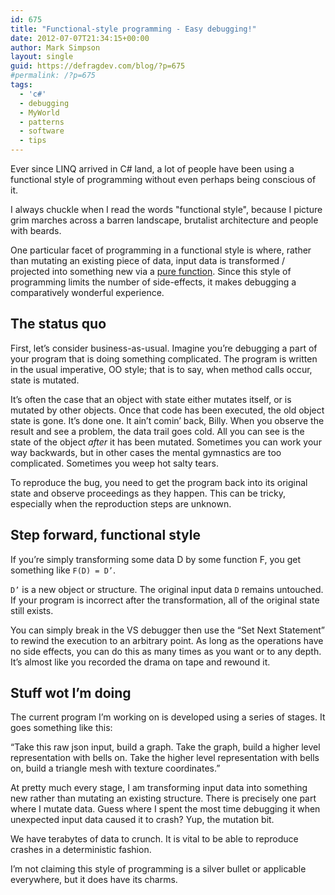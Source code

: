 ```yaml
---
id: 675
title: "Functional-style programming - Easy debugging!"
date: 2012-07-07T21:34:15+00:00
author: Mark Simpson
layout: single
guid: https://defragdev.com/blog/?p=675
#permalink: /?p=675
tags:
  - 'c#'
  - debugging
  - MyWorld
  - patterns
  - software
  - tips
---
```

Ever since LINQ arrived in C# land, a lot of people have been using a functional style of programming without even perhaps being conscious of it. 

I always chuckle when I read the words "functional style", because I picture grim marches across a barren landscape, brutalist architecture and people with beards. 

One particular facet of programming in a functional style is where, rather than mutating an existing piece of data, input data is transformed / projected into something new via a [pure function](http://en.wikipedia.org/wiki/Pure_function). Since this style of programming limits the number of side-effects, it makes debugging a comparatively wonderful experience. 

## The status quo

First, let’s consider business-as-usual. Imagine you’re debugging a part of your program that is doing something complicated. The program is written in the usual imperative, OO style; that is to say, when method calls occur, state is mutated.

It’s often the case that an object with state either mutates itself, or is mutated by other objects. Once that code has been executed, the old object state is gone. It’s done one. It ain’t comin’ back, Billy. When you observe the result and see a problem, the data trail goes cold. All you can see is the state of the object _after_ it has been mutated. Sometimes you can work your way backwards, but in other cases the mental gymnastics are too complicated. Sometimes you weep hot salty tears.

To reproduce the bug, you need to get the program back into its original state and observe proceedings as they happen. This can be tricky, especially when the reproduction steps are unknown.

## Step forward, functional style

If you’re simply transforming some data D by some function F, you get something like `F(D) = D’`. 

`D’` is a new object or structure. The original input data `D` remains untouched. If your program is incorrect after the transformation, all of the original state still exists. 

You can simply break in the VS debugger then use the “Set Next Statement” to rewind the execution to an arbitrary point. As long as the operations have no side effects, you can do this as many times as you want or to any depth. It’s almost like you recorded the drama on tape and rewound it.

## Stuff wot I’m doing

The current program I’m working on is developed using a series of stages. It goes something like this:

“Take this raw json input, build a graph. Take the graph, build a higher level representation with bells on. Take the higher level representation with bells on, build a triangle mesh with texture coordinates.”

At pretty much every stage, I am transforming input data into something new rather than mutating an existing structure. There is precisely one part where I mutate data. Guess where I spent the most time debugging it when unexpected input data caused it to crash? Yup, the mutation bit. 

We have terabytes of data to crunch. It is vital to be able to reproduce crashes in a deterministic fashion.

I’m not claiming this style of programming is a silver bullet or applicable everywhere, but it does have its charms.
